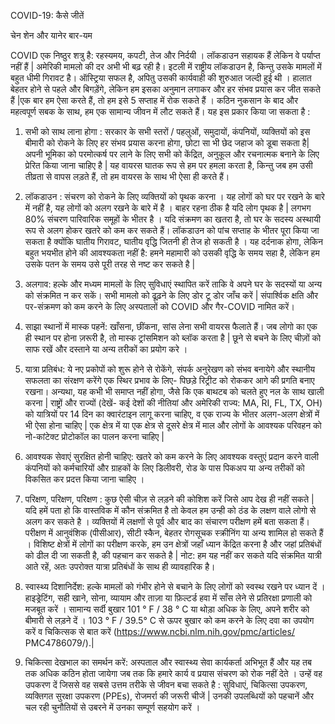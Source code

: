 COVID-19: कैसे जीतें

चेन शेन और यानेर बार-यम

COVID एक निष्ठुर शत्रु है: रहस्यमय, कपटी, तेज और निर्दयी । लॉकडाउन सहायक हैं लेकिन वे पर्याप्त नहीं हैं | अमेरिकी मामलो की दर अभी भी बढ़ रही है। इटली में राष्ट्रीय लॉकडाउन है, किन्तु उसके मामलों में बहुत धीमी गिरावट है। ऑस्ट्रिया सफल है, अपितु उसकी कार्यवाही की शुरुआत जल्दी हुई थी । हालात बेहतर होने से पहले और बिगड़ेंगे, लेकिन हम इसका अनुमान लगाकर और हर संभव प्रयास कर जीत सकते हैं |एक बार हम ऐसा करते हैं, तो हम इसे 5 सप्ताह में रोक सकते हैं । कठिन नुकसान के बाद और महत्वपूर्ण सबक के साथ, हम एक सामान्य जीवन में लौट सकते हैं।  यह इस प्रकार किया जा सकता है :

1) सभी को साथ लाना होगा : सरकार के सभी स्तरों / पहलुओं, समुदायों, कंपनियों, व्यक्तियों को इस बीमारी को रोकने के लिए हर संभव प्रयास करना होगा, छोटा सा भी छेद जहाज को डूबा सकता है| अपनी भूमिका को परमोत्कर्ष पर  लाने  के लिए सभी को केंद्रित, अनुकूल और रचनात्मक बनाने के लिए प्रेरित किया जाना चाहिए है | यह वायरस घातक रूप से हम पर हमला करता है, किन्तु जब हम उसी तीव्रता से वापस लड़ते हैं, तो हम वायरस के साथ भी ऐसा ही करते हैं।

2) लॉकडाउन : संचरण को रोकने के लिए व्यक्तियों को पृथक करना । यह लोगों को घर पर रखने के बारे में नहीं है, यह लोगों को अलग रखने के बारे में है । बाहर रहना ठीक है यदि लोग पृथक है | लगभग 80% संचरण पारिवारिक समूहों के भीतर है । यदि संक्रमण का खतरा है, तो घर के सदस्य अस्थायी रूप से अलग होकर खतरे को कम कर सकते हैं। लॉकडाउन को पांच सप्ताह के भीतर पूरा किया जा सकता है क्योंकि घातीय गिरावट, घातीय वृद्धि जितनी ही तेज हो सकती है । यह दर्दनाक होगा, लेकिन बहुत भयभीत होने की आवश्यकता नहीं है: हमने महामारी को उसकी वृद्धि के समय सहा है, लेकिन हम उसके पतन के समय उसे पूरी तरह से नष्ट कर सकते है |

3) अलगाव: हल्के और मध्यम मामलों के लिए सुविधाएं स्थापित करें ताकि वे अपने घर के सदस्यों या अन्य को संक्रमित न कर सकें। सभी मामलो को ढूढ़ने के लिए डोर  टू डोर जाँच करें | संपार्श्विक क्षति और पर-संक्रमण को कम करने के लिए अस्पतालों को COVID और गैर-COVID नामित करें। 

4) साझा स्थानों में मास्क पहनें: खाँसना, छींकना, सांस लेना सभी वायरस फैलाते हैं। जब लोगो का एक ही स्थान पर होना ज़रूरी है, तो मास्क ट्रांसमिशन को ब्लॉक करता है | छूने से बचने के लिए चीज़ों को साफ रखें और दस्ताने या अन्य तरीकों का प्रयोग करे । 

5) यात्रा प्रतिबंध: ये नए प्रकोपों को शुरू होने से रोकेंगे, संपर्क अनुरेखण को संभव बनायेगे और स्थानीय सफलता का संरक्षण करेंगे एक स्थिर प्रभाव के लिए- पिछड़े रिट्रीट को रोककर आगे की प्रगति बनाए रखना। अन्यथा, यह कभी भी समाप्त नहीं होगा, जैसे कि एक बाथटब को चलते हुए नल के साथ खाली करना | राष्ट्रों और राज्यों (देखें- कई देशों की नीतियां और अमेरिकी राज्य: MA, RI, FL, TX, OH) को यात्रियों पर 14 दिन का क्वारंटाइन लागू करना चाहिए, व एक राज्य के भीतर अलग-अलग क्षेत्रों में भी ऐसा होना चाहिए | एक क्षेत्र में या एक क्षेत्र से दूसरे क्षेत्र में माल और लोगों के आवश्यक परिवहन को नो-कांटेक्ट प्रोटोकॉल का पालन करना चाहिए |

6) आवश्यक सेवाएं सुरक्षित होनी चाहिए: खतरे को कम करने के लिए आवश्यक वस्तुएं प्रदान करने वाली कंपनियों को कर्मचारियों और ग्राहकों के लिए डिलीवरी, रोड के पास पिकअप या अन्य तरीकों को विकसित कर प्रदत्त किया जाना चाहिए । 

7) परिक्षण, परिक्षण, परिक्षण : कुछ ऐसी चीज़ से लड़ने की कोशिश करें जिसे आप देख ही नहीं सकते | यदि  हमें पता हो कि वास्तविक में  कौन संक्रमित है तो केवल  हम उन्ही को ठंड के लक्षण वाले लोगो से  अलग कर सकते है । व्यक्तियों में लक्षणों से पूर्व और बाद का संचारण परीक्षण हमें बता सकता  हैं। परीक्षण में आनुवंशिक (पीसीआर), सीटी स्कैन, बेहतर रोगसूचक स्क्रीनिंग या अन्य शामिल हो सकते हैं । विशिष्ट क्षेत्रों में लोगों का परीक्षण करके, हम उन क्षेत्रों जहाँ ध्यान केंद्रित करना है और जहां प्रतिबंधों को ढील दी जा सकती है, की पहचान कर सकते है | नोट: हम यह नहीं कर सकते यदि संक्रमित यात्री आते रहें, अतः उपरोक्त यात्रा प्रतिबंधों के साथ ही व्यावहारिक है। 

8) स्वास्थ्य दिशानिर्देश: हल्के मामलों को गंभीर होने से बचाने के लिए लोगों को स्वस्थ रखने पर ध्यान दें । हाइड्रेटिंग, सही खाने, सोना, व्यायाम और ताज़ा या फ़िल्टर्ड हवा में साँस लेने से प्रतिरक्षा प्रणाली को मजबूत करें । सामान्य सर्दी बुखार 101 ° F / 38 ° C या थोड़ा अधिक के लिए, अपने शरीर को बीमारी से लड़ने दें । 103 ° F / 39.5° C से ऊपर बुखार को कम करने के लिए दवा का उपयोग करें व चिकित्सक से बात करें  (https://www.ncbi.nlm.nih.gov/pmc/articles/ PMC4786079/).|

9) चिकित्सा देखभाल का समर्थन करें: अस्पताल और स्वास्थ्य सेवा कार्यकर्ता अभिभूत हैं और यह तब तक अधिक कठिन होता जायेगा जब तक कि हमारे कार्य व प्रयास संचरण को रोक नहीं देते । उन्हें वह उपकरण दें जिससे वह सबसे उत्तम तरीके से जीवन बचा सकते है : सुविधाएं, चिकित्सा उपकरण, व्यक्तिगत सुरक्षा उपकरण (PPEs), रोजमर्रा की जरूरी चीजें | उनकी उपलब्धियों को पहचानें और चल रही चुनौतियों से उबरने में उनका सम्पूर्ण सहयोग करें ।
